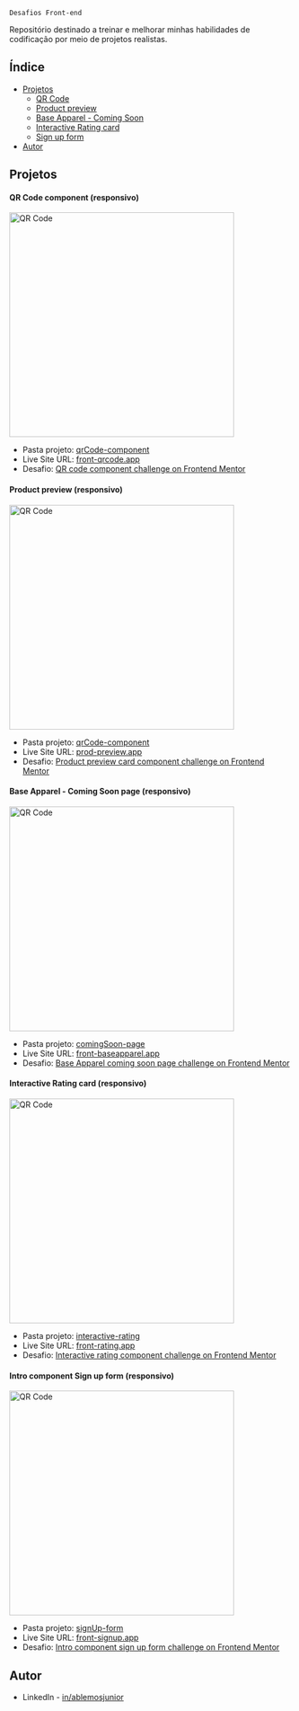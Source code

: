 	Desafios Front-end 

Repositório destinado a treinar e melhorar minhas habilidades de codificação por meio de projetos realistas.

## Índice

- [Projetos](#projetos)
	- [QR Code](#qrcode)
	- [Product preview](#productview)
	- [Base Apparel - Coming Soon](#ba-comingsoon)
	- [Interactive Rating card](#interactive-rating)
	- [Sign up form](#signUp-form)
- [Autor](#autor)

## Projetos

<div id='qrcode'/>

#### QR Code component (responsivo)

<img src="https://user-images.githubusercontent.com/89210954/210650363-2f073e8d-02e4-4d81-a89b-c5f1acf43b85.png" alt="QR Code" width="400"/>

- Pasta projeto: [qrCode-component](https://github.com/ablemosjr/front-challenges/tree/main/qrCode-component)
- Live Site URL: [front-qrcode.app](https://front-qrcode.netlify.app/)
- Desafio: [QR code component challenge on Frontend Mentor](https://www.frontendmentor.io/challenges/qr-code-component-iux_sIO_H)


<div id='productview'/>

#### Product preview (responsivo)

<img src="https://user-images.githubusercontent.com/89210954/211119819-e4d80b09-570f-41d1-b23a-5467c0368673.png" alt="QR Code" width="400"/>

- Pasta projeto: [qrCode-component](https://github.com/ablemosjr/front-challenges/tree/main/product-card)
- Live Site URL: [prod-preview.app](https://prod-preview.netlify.app/)
- Desafio: [Product preview card component challenge on Frontend Mentor](https://www.frontendmentor.io/challenges/product-preview-card-component-GO7UmttRfa)


<div id='ba-comingsoon'/>

#### Base Apparel - Coming Soon page (responsivo)

<img src="https://user-images.githubusercontent.com/89210954/211890458-1cc709a7-55ae-4624-b32c-907b36c9baee.png" alt="QR Code" width="400"/>

- Pasta projeto: [comingSoon-page](https://github.com/ablemosjr/front-challenges/tree/main/comingSoon-page)
- Live Site URL: [front-baseapparel.app](https://front-baseapparel.netlify.app/)
- Desafio: [Base Apparel coming soon page challenge on Frontend Mentor](https://www.frontendmentor.io/challenges/base-apparel-coming-soon-page-5d46b47f8db8a7063f9331a0)


<div id='interactive-rating'/>

#### Interactive Rating card (responsivo)

<img src="https://user-images.githubusercontent.com/89210954/212169009-86fc3e20-95bd-47c0-a5eb-6fcffa24f07b.png" alt="QR Code" width="400"/>

- Pasta projeto: [interactive-rating](https://github.com/ablemosjr/front-challenges/tree/main/interactive-rating)
- Live Site URL: [front-rating.app](https://front-rating.netlify.app/)
- Desafio: [Interactive rating component challenge on Frontend Mentor](https://www.frontendmentor.io/challenges/interactive-rating-component-koxpeBUmI)


<div id='signUp-form'/>

#### Intro component Sign up form (responsivo)

<img src="https://user-images.githubusercontent.com/89210954/213209539-6945040d-aef7-4e32-ab0c-c724cca2408d.png" alt="QR Code" width="400"/>

- Pasta projeto: [signUp-form](https://github.com/ablemosjr/front-challenges/tree/main/signUp-form)
- Live Site URL: [front-signup.app](https://front-signup.netlify.app/)
- Desafio: [Intro component sign up form challenge on Frontend Mentor](https://www.frontendmentor.io/challenges/intro-component-with-signup-form-5cf91bd49edda32581d28fd1)


## Autor

- LinkedIn - [in/ablemosjunior](https://www.linkedin.com/in/ablemosjunior/)
